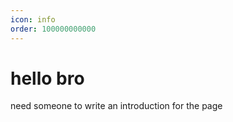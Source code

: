 ```yaml
---
icon: info
order: 100000000000
---
```

# hello bro

need someone to write an introduction for the page